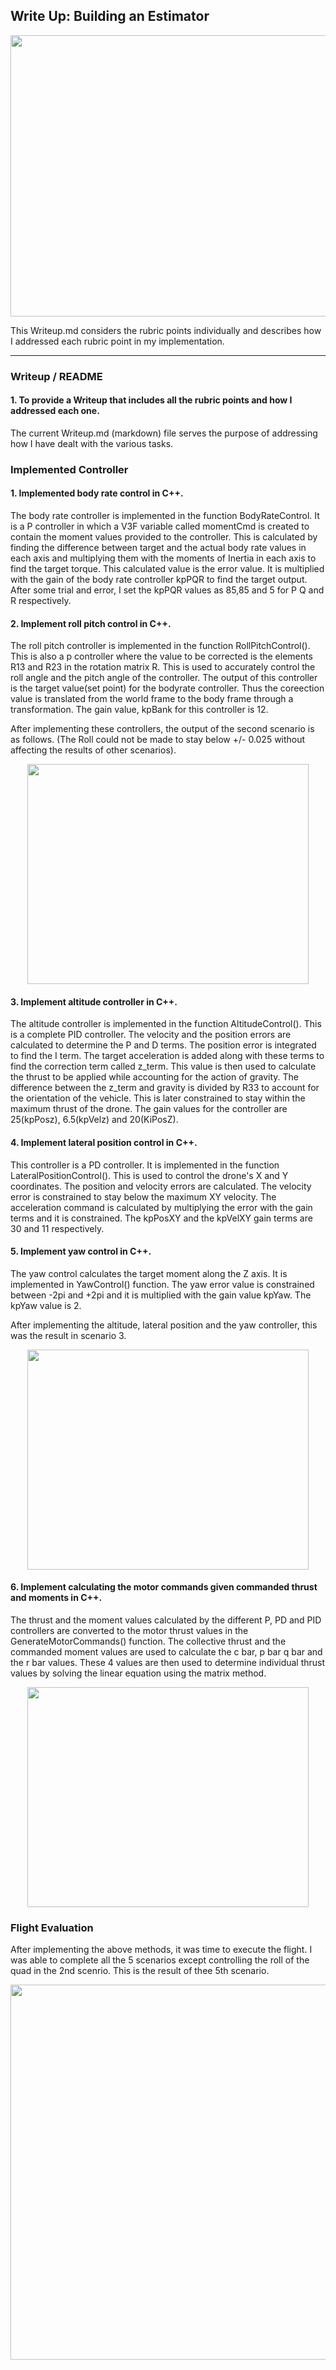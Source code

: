 ## Write Up: Building an Estimator

<p align="center">
   
  <img width="600" height="450" src="https://user-images.githubusercontent.com/34810513/81973969-85803000-9642-11ea-8052-366fd05f53c1.gif">
  
</p>
This Writeup.md considers the rubric points individually and describes how I addressed each rubric point in my implementation.  

---
### Writeup / README

#### 1. To provide a Writeup that includes all the rubric points and how I addressed each one.  

The current Writeup.md (markdown) file serves the purpose of addressing how I have dealt with the various tasks.

### Implemented Controller

#### 1. Implemented body rate control in C++.

The body rate controller is implemented in the function BodyRateControl. It is a P controller in which a V3F variable called momentCmd is created to contain the moment values provided to the controller. This is calculated by finding the difference between target and the actual body rate values in each axis and multiplying them with the moments of Inertia in each axis to find the target torque. This calculated value is the error value. It is multiplied with the gain of the body rate controller kpPQR to find the target output. After some trial and error, I set the kpPQR values as 85,85 and 5 for P Q and R respectively.

#### 2. Implement roll pitch control in C++.

The roll pitch controller is implemented in the function RollPitchControl(). This is also a p controller where the value to be corrected is the elements R13 and R23 in the rotation matrix R. This is used to accurately control the roll angle and the pitch angle of the controller. The output of this controller is the target value(set point) for the bodyrate controller. Thus the coreection value is translated from the world frame to the body frame through a transformation. The gain value, kpBank for this controller is 12.

After implementing these controllers, the output of the second scenario is as follows. (The Roll could not be made to stay below +/- 0.025 without affecting the results of other scenarios).
<p align="center">
   
  <img width="450" height="352" src="https://user-images.githubusercontent.com/34810513/81974048-a183d180-9642-11ea-9b88-7b85aaf5b78b.gif">
  
</p>

#### 3. Implement altitude controller in C++.
The altitude controller is implemented in the function AltitudeControl(). This is a complete PID controller. The velocity and the position errors are calculated to determine the P and D terms. The position error is integrated to find the I term. The target acceleration is added along with these terms to find the correction term called z_term. This value is then used to calculate the thrust to be applied while accounting for the action of gravity. The difference between the z_term and gravity is divided by R33 to account for the orientation of the vehicle. This is later constrained to stay within the maximum thrust of the drone. The gain values for the controller are 25(kpPosz), 6.5(kpVelz) and 20(KiPosZ).

#### 4. Implement lateral position control in C++.
This controller is a PD controller. It is implemented in the function LateralPositionControl(). This is used to control the drone's X and Y coordinates. The position and velocity errors are calculated. The velocity error is constrained to stay below the maximum XY velocity. The acceleration command is calculated by multiplying the error with the gain terms and it is constrained. The kpPosXY and the kpVelXY gain terms are 30 and 11 respectively.

#### 5. Implement yaw control in C++.
The yaw control calculates the target moment along the Z axis. It is implemented in YawControl() function. The yaw error value is constrained between -2pi and +2pi and it is multiplied with the gain value kpYaw. The kpYaw value is 2.
   
After implementing the altitude, lateral position and the yaw controller, this was the result in scenario 3.

<p align="center">
   
<img width="450" height="352" src="https://user-images.githubusercontent.com/34810513/81974768-a5642380-9643-11ea-8267-160a21080efa.gif">
  
</p>

#### 6. Implement calculating the motor commands given commanded thrust and moments in C++.
The thrust and the moment values calculated by the different P, PD and PID controllers are converted to the motor thrust values in the GenerateMotorCommands() function. The collective thrust and the commanded moment values are used to calculate the c bar, p bar q bar and the r bar values. These 4 values are then used to determine individual thrust values by solving the linear equation using the matrix method.

<p align="center">
   
<img width="450" height="352" src="https://user-images.githubusercontent.com/34810513/81975038-14da1300-9644-11ea-86d8-599d1c5f3139.gif">
  
</p>

### Flight Evaluation

After implementing the above methods, it was time to execute the flight. I was able to complete all the 5 scenarios except controlling the roll of the quad in the 2nd scenrio. This is the result of thee 5th scenario.

<p align="center">
   
  <img width="800" height="600" src="https://user-images.githubusercontent.com/34810513/81974890-d5132b80-9643-11ea-9cea-478a55e0521b.gif">
  
</p>
